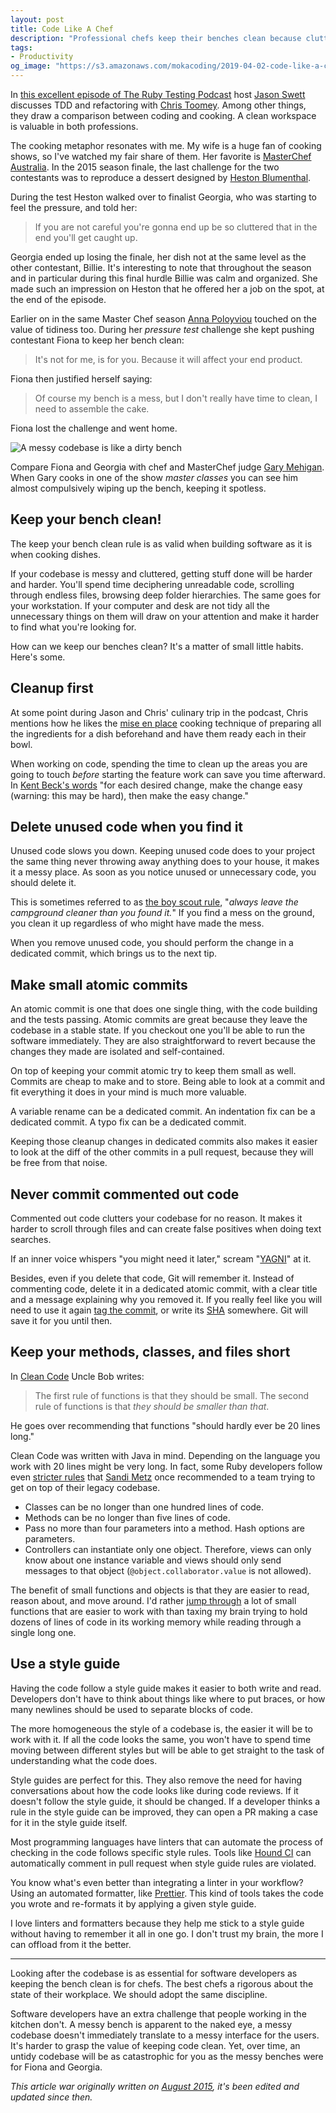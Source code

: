 ```yaml
---
layout: post
title: Code Like A Chef
description: "Professional chefs keep their benches clean because clutter will get in the way of their work. Software developers should do the same."
tags:
- Productivity
og_image: "https://s3.amazonaws.com/mokacoding/2019-04-02-code-like-a-chef.png"
---
```


In [this excellent episode of The Ruby Testing Podcast](http://www.rubytestingpodcast.com/chris-toomey) host [Jason Swett](https://www.codewithjason.com/start-here/) discusses TDD and refactoring with [Chris Toomey](https://ctoomey.com/).
Among other things, they draw a comparison between coding and cooking.
A clean workspace is valuable in both professions.

The cooking metaphor resonates with me.
My wife is a huge fan of cooking shows, so I've watched my fair share of them.
Her favorite is [MasterChef Australia](https://tenplay.com.au/channel-ten/masterchef).
In the 2015 season finale, the last challenge for the two contestants was to reproduce a dessert designed by [Heston Blumenthal](https://en.wikipedia.org/wiki/Heston_Blumenthal).

During the test Heston walked over to finalist Georgia, who was starting to feel the pressure, and told her:

> If you are not careful you're gonna end up be so cluttered that in the end you'll get caught up.

Georgia ended up losing the finale, her dish not at the same level as the other contestant, Billie.
It's interesting to note that throughout the season and in particular during this final hurdle Billie was calm and organized.
She made such an impression on Heston that he offered her a job on the spot, at the end of the episode.

Earlier on in the same Master Chef season [Anna Poloyviou](http://annapolyviou.com/) touched on the value of tidiness too.
During her _pressure test_ challenge she kept pushing contestant Fiona to keep her bench clean:

> It's not for me, is for you. Because it will affect your end product. 

Fiona then justified herself saying:

> Of course my bench is a mess, but I don't really have time to clean, I need to assemble the cake.

Fiona lost the challenge and went home.

![A messy codebase is like a dirty bench](https://s3.amazonaws.com/mokacoding/2015-08-04-dirty-bench.png)

Compare Fiona and Georgia with chef and MasterChef judge [Gary Mehigan](https://en.wikipedia.org/wiki/Gary_Mehigan). 
When Gary cooks in one of the show _master classes_ you can see him almost compulsively wiping up the bench, keeping it spotless. 

## Keep your bench clean!

The keep your bench clean rule is as valid when building software as it is when cooking dishes.

If your codebase is messy and cluttered, getting stuff done will be harder and harder.
You'll spend time deciphering unreadable code, scrolling through endless files, browsing deep folder hierarchies.
The same goes for your workstation.
If your computer and desk are not tidy all the unnecessary things on them will draw on your attention and make it harder to find what you're looking for.

How can we keep our benches clean? It's a matter of small little habits. Here's some.

## Cleanup first

At some point during Jason and Chris' culinary trip in the podcast, Chris mentions how he likes the [mise en place](https://en.wikipedia.org/wiki/Mise_en_place) cooking technique of preparing all the ingredients for a dish beforehand and have them ready each in their bowl.

When working on code, spending the time to clean up the areas you are going to touch _before_ starting the feature work can save you time afterward. In [Kent Beck's words](https://twitter.com/KentBeck/status/250733358307500032) "for each desired change, make the change easy (warning: this may be hard), then make the easy change."

## Delete unused code when you find it

Unused code slows you down.
Keeping unused code does to your project the same thing never throwing away anything does to your house, it makes it a messy place.
As soon as you notice unused or unnecessary code, you should delete it.

This is sometimes referred to as [the boy scout rule](http://programmer.97things.oreilly.com/wiki/index.php/The_Boy_Scout_Rule), "_always leave the campground cleaner than you found it._"
If you find a mess on the ground, you clean it up regardless of who might have made the mess.

When you remove unused code, you should perform the change in a dedicated commit, which brings us to the next tip.

## Make small atomic commits

An atomic commit is one that does one single thing, with the code building and the tests passing.
Atomic commits are great because they leave the codebase in a stable state.
If you checkout one you'll be able to run the software immediately.
They are also straightforward to revert because the changes they made are isolated and self-contained.

On top of keeping your commit atomic try to keep them small as well.
Commits are cheap to make and to store.
Being able to look at a commit and fit everything it does in your mind is much more valuable.

A variable rename can be a dedicated commit.
An indentation fix can be a dedicated commit.
A typo fix can be a dedicated commit.

Keeping those cleanup changes in dedicated commits also makes it easier to look at the diff of the other commits in a pull request, because they will be free from that noise.

## Never commit commented out code

Commented out code clutters your codebase for no reason.
It makes it harder to scroll through files and can create false positives when doing text searches.

If an inner voice whispers "you might need it later," scream "[YAGNI](https://en.wikipedia.org/wiki/You_aren%27t_gonna_need_it)" at it.

Besides, even if you delete that code, Git will remember it.
Instead of commenting code, delete it in a dedicated atomic commit, with a clear title and a message explaining why you removed it.
If you really feel like you will need to use it again [tag the commit](https://git-scm.com/book/en/v2/Git-Basics-Tagging), or write its [SHA](https://schacon.github.io/gitbook/1_the_git_object_model.html) somewhere.
Git will save it for you until then.

## Keep your methods, classes, and files short

In [Clean Code](https://geni.us/cz8vB5) Uncle Bob writes:

> The first rule of functions is that they should be small. The second rule of functions is that _they should be smaller than that_.

He goes over recommending that functions "should hardly ever be 20 lines long."

Clean Code was written with Java in mind.
Depending on the language you work with 20 lines might be very long. 
In fact, some Ruby developers follow even [stricter rules](https://robots.thoughtbot.com/sandi-metz-rules-for-developers) that [Sandi Metz](http://www.sandimetz.com/) once recommended to a team trying to get on top of their legacy codebase.

- Classes can be no longer than one hundred lines of code.
- Methods can be no longer than five lines of code.
- Pass no more than four parameters into a method. Hash options are parameters.
- Controllers can instantiate only one object. Therefore, views can only know about one instance variable and views should only send messages to that object (`@object.collaborator.value` is not allowed).

The benefit of small functions and objects is that they are easier to read, reason about, and move around.
I'd rather [jump through](http://xcodetips.com/tips/ctrl-cmd-j-jump-to-definition.html) a lot of small functions that are easier to work with than taxing my brain trying to hold dozens of lines of code in its working memory while reading through a single long one.

## Use a style guide

Having the code follow a style guide makes it easier to both write and read. Developers don't have to think about things like where to put braces, or how many newlines should be used to separate blocks of code.

The more homogeneous the style of a codebase is, the easier it will be to work with it.
If all the code looks the same, you won't have to spend time moving between different styles but will be able to get straight to the task of understanding what the code does.

Style guides are perfect for this.
They also remove the need for having conversations about how the code looks like during code reviews.
If it doesn't follow the style guide, it should be changed.
If a developer thinks a rule in the style guide can be improved, they can open a PR making a case for it in the style guide itself.

Most programming languages have linters that can automate the process of checking in the code follows specific style rules.
Tools like [Hound CI](https://www.houndci.com/) can automatically comment in pull request when style guide rules are violated.

You know what's even better than integrating a linter in your workflow?
Using an automated formatter, like [Prettier](https://prettier.io/). 
This kind of tools takes the code you wrote and re-formats it by applying a given style guide.

I love linters and formatters because they help me stick to a style guide without having to remember it all in one go. 
I don't trust my brain, the more I can offload from it the better.

---

Looking after the codebase is as essential for software developers as keeping the bench clean is for chefs.
The best chefs a rigorous about the state of their workplace.
We should adopt the same discipline.

Software developers have an extra challenge that people working in the kitchen don't.
A messy bench is apparent to the naked eye, a messy codebase doesn't immediately translate to a messy interface for the users.
It's harder to grasp the value of keeping code clean.
Yet, over time, an untidy codebase will be as catastrophic for you as the messy benches were for Fiona and Georgia.

_This article war originally written on [August 2015](https://mokacoding.com/blog/keep-your-bench-clean/), it's been edited and updated since then._
